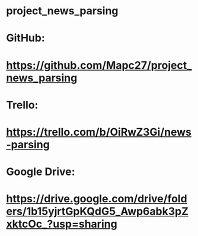 # project_news_parsing

# GitHub:
# https://github.com/Mapc27/project_news_parsing

# Trello:
# https://trello.com/b/OiRwZ3Gi/news-parsing

# Google Drive:
# https://drive.google.com/drive/folders/1b15yjrtGpKQdG5_Awp6abk3pZxktcOc_?usp=sharing
